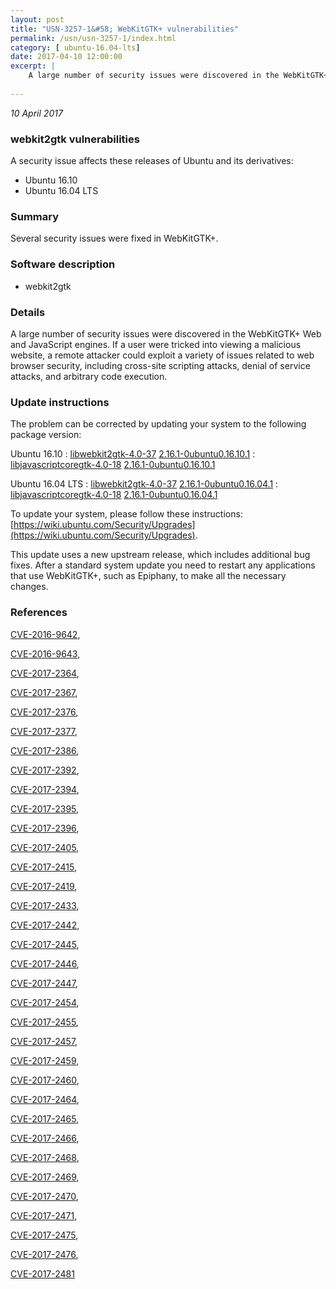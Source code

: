 ```yaml
---
layout: post
title: "USN-3257-1&#58; WebKitGTK+ vulnerabilities"
permalink: /usn/usn-3257-1/index.html
category: [ ubuntu-16.04-lts]
date: 2017-04-10 12:00:00
excerpt: |
    A large number of security issues were discovered in the WebKitGTK+ Web and JavaScript engines. If a user were tricked into viewing a malicious website, a remote attacker could exploit a variety of issues related to web browser security, including cross-site scripting attacks, denial of service attacks, and arbitrary code execution. 
    
--- 
```

 
 

*10 April 2017*

### webkit2gtk vulnerabilities

A security issue affects these releases of Ubuntu and its derivatives:

* Ubuntu 16.10
* Ubuntu 16.04 LTS

### Summary

Several security issues were fixed in WebKitGTK+. 

### Software description

* webkit2gtk 

### Details

A large number of security issues were discovered in the WebKitGTK+ Web and JavaScript engines. If a user were tricked into viewing a malicious website, a remote attacker could exploit a variety of issues related to web browser security, including cross-site scripting attacks, denial of service attacks, and arbitrary code execution. 

### Update instructions

The problem can be corrected by updating your system to the following package version:

Ubuntu 16.10
 : [libwebkit2gtk-4.0-37](https://launchpad.net/ubuntu/+source/webkit2gtk) <span> [2.16.1-0ubuntu0.16.10.1](https://launchpad.net/ubuntu/+source/webkit2gtk/2.16.1-0ubuntu0.16.10.1) </span> 
 : [libjavascriptcoregtk-4.0-18](https://launchpad.net/ubuntu/+source/webkit2gtk) <span> [2.16.1-0ubuntu0.16.10.1](https://launchpad.net/ubuntu/+source/webkit2gtk/2.16.1-0ubuntu0.16.10.1) </span> 

Ubuntu 16.04 LTS
 : [libwebkit2gtk-4.0-37](https://launchpad.net/ubuntu/+source/webkit2gtk) <span> [2.16.1-0ubuntu0.16.04.1](https://launchpad.net/ubuntu/+source/webkit2gtk/2.16.1-0ubuntu0.16.04.1) </span> 
 : [libjavascriptcoregtk-4.0-18](https://launchpad.net/ubuntu/+source/webkit2gtk) <span> [2.16.1-0ubuntu0.16.04.1](https://launchpad.net/ubuntu/+source/webkit2gtk/2.16.1-0ubuntu0.16.04.1) </span> 

To update your system, please follow these instructions: [https://wiki.ubuntu.com/Security/Upgrades](https://wiki.ubuntu.com/Security/Upgrades).

This update uses a new upstream release, which includes additional bug fixes. After a standard system update you need to restart any applications that use WebKitGTK+, such as Epiphany, to make all the necessary changes. 

### References

 
 [CVE-2016-9642](http://people.ubuntu.com/~ubuntu-security/cve/CVE-2016-9642), 

 [CVE-2016-9643](http://people.ubuntu.com/~ubuntu-security/cve/CVE-2016-9643), 

 [CVE-2017-2364](http://people.ubuntu.com/~ubuntu-security/cve/CVE-2017-2364), 

 [CVE-2017-2367](http://people.ubuntu.com/~ubuntu-security/cve/CVE-2017-2367), 

 [CVE-2017-2376](http://people.ubuntu.com/~ubuntu-security/cve/CVE-2017-2376), 

 [CVE-2017-2377](http://people.ubuntu.com/~ubuntu-security/cve/CVE-2017-2377), 

 [CVE-2017-2386](http://people.ubuntu.com/~ubuntu-security/cve/CVE-2017-2386), 

 [CVE-2017-2392](http://people.ubuntu.com/~ubuntu-security/cve/CVE-2017-2392), 

 [CVE-2017-2394](http://people.ubuntu.com/~ubuntu-security/cve/CVE-2017-2394), 

 [CVE-2017-2395](http://people.ubuntu.com/~ubuntu-security/cve/CVE-2017-2395), 

 [CVE-2017-2396](http://people.ubuntu.com/~ubuntu-security/cve/CVE-2017-2396), 

 [CVE-2017-2405](http://people.ubuntu.com/~ubuntu-security/cve/CVE-2017-2405), 

 [CVE-2017-2415](http://people.ubuntu.com/~ubuntu-security/cve/CVE-2017-2415), 

 [CVE-2017-2419](http://people.ubuntu.com/~ubuntu-security/cve/CVE-2017-2419), 

 [CVE-2017-2433](http://people.ubuntu.com/~ubuntu-security/cve/CVE-2017-2433), 

 [CVE-2017-2442](http://people.ubuntu.com/~ubuntu-security/cve/CVE-2017-2442), 

 [CVE-2017-2445](http://people.ubuntu.com/~ubuntu-security/cve/CVE-2017-2445), 

 [CVE-2017-2446](http://people.ubuntu.com/~ubuntu-security/cve/CVE-2017-2446), 

 [CVE-2017-2447](http://people.ubuntu.com/~ubuntu-security/cve/CVE-2017-2447), 

 [CVE-2017-2454](http://people.ubuntu.com/~ubuntu-security/cve/CVE-2017-2454), 

 [CVE-2017-2455](http://people.ubuntu.com/~ubuntu-security/cve/CVE-2017-2455), 

 [CVE-2017-2457](http://people.ubuntu.com/~ubuntu-security/cve/CVE-2017-2457), 

 [CVE-2017-2459](http://people.ubuntu.com/~ubuntu-security/cve/CVE-2017-2459), 

 [CVE-2017-2460](http://people.ubuntu.com/~ubuntu-security/cve/CVE-2017-2460), 

 [CVE-2017-2464](http://people.ubuntu.com/~ubuntu-security/cve/CVE-2017-2464), 

 [CVE-2017-2465](http://people.ubuntu.com/~ubuntu-security/cve/CVE-2017-2465), 

 [CVE-2017-2466](http://people.ubuntu.com/~ubuntu-security/cve/CVE-2017-2466), 

 [CVE-2017-2468](http://people.ubuntu.com/~ubuntu-security/cve/CVE-2017-2468), 

 [CVE-2017-2469](http://people.ubuntu.com/~ubuntu-security/cve/CVE-2017-2469), 

 [CVE-2017-2470](http://people.ubuntu.com/~ubuntu-security/cve/CVE-2017-2470), 

 [CVE-2017-2471](http://people.ubuntu.com/~ubuntu-security/cve/CVE-2017-2471), 

 [CVE-2017-2475](http://people.ubuntu.com/~ubuntu-security/cve/CVE-2017-2475), 

 [CVE-2017-2476](http://people.ubuntu.com/~ubuntu-security/cve/CVE-2017-2476), 

 [CVE-2017-2481](http://people.ubuntu.com/~ubuntu-security/cve/CVE-2017-2481)
 


